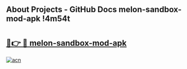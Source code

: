 ## About Projects - GitHub Docs melon-sandbox-mod-apk !4m54t

# <h2><a href="https://andorid.site?title=melon-sandbox-mod-apk&ref=19M">🔗👉 🔴 melon-sandbox-mod-apk</a></h2>

[![acn](https://github.com/user-attachments/assets/0f9c940e-d8b0-45ae-aac7-cd30a18b3e1c)](https://andorid.site?title=melon-sandbox-mod-apk&ref=19M)
